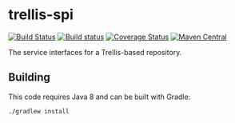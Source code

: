 # trellis-spi

[![Build Status](https://travis-ci.org/trellis-ldp/trellis-spi.png?branch=master)](https://travis-ci.org/trellis-ldp/trellis-spi)
[![Build status](https://ci.appveyor.com/api/projects/status/5v4f824hqmeiy924?svg=true)](https://ci.appveyor.com/project/acoburn/trellis-spi)
[![Coverage Status](https://coveralls.io/repos/github/trellis-ldp/trellis-spi/badge.svg?branch=master)](https://coveralls.io/github/trellis-ldp/trellis-spi?branch=master)
[![Maven Central](https://maven-badges.herokuapp.com/maven-central/org.trellisldp/trellis-spi/badge.svg)](https://maven-badges.herokuapp.com/maven-central/org.trellisldp/trellis-spi/)


The service interfaces for a Trellis-based repository.

## Building

This code requires Java 8 and can be built with Gradle:

    ./gradlew install
